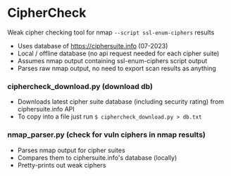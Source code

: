 # CipherCheck
Weak cipher checking tool for nmap `--script ssl-enum-ciphers` results

- Uses database of https://ciphersuite.info (07-2023)
- Local / offline database (no api request needed for each cipher suite)
- Assumes nmap output containing ssl-enum-ciphers script output
- Parses raw nmap output, no need to export scan results as anything

### ciphercheck_download.py (download db)
- Downloads latest cipher suite database (including security rating) from ciphersuite.info API  
- To copy into a file just run `$ ciphercheck_download.py > db.txt`  

### nmap_parser.py (check for vuln ciphers in nmap results)
- Parses nmap output for cipher suites
- Compares them to ciphersuite.info's database (locally)
- Pretty-prints out weak ciphers
